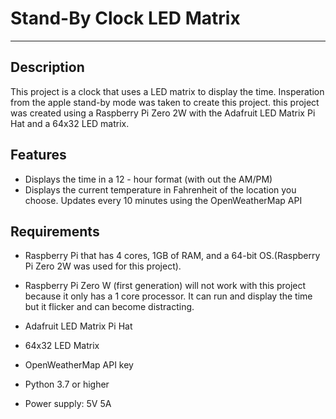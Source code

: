 # Stand-By Clock LED Matrix
---

## Description
This project is a clock that uses a LED matrix to display the time.
Insperation from the apple stand-by mode was taken to create this project.
this project was created using a Raspberry Pi Zero 2W with the Adafruit LED Matrix Pi Hat
and a 64x32 LED matrix.

## Features
- Displays the time in a 12 - hour format (with out the AM/PM)
- Displays the current temperature in Fahrenheit of the location you choose. Updates every 10 minutes using the OpenWeatherMap API

## Requirements
- Raspberry Pi that has 4 cores, 1GB of RAM, and a 64-bit OS.(Raspberry Pi Zero 2W was used for this project).

* Raspberry Pi Zero W (first generation) will not work with this project because it only has a 1 core processor. It can run and display the time but it flicker and can become distracting.

- Adafruit LED Matrix Pi Hat

- 64x32 LED Matrix

- OpenWeatherMap API key

- Python 3.7 or higher

- Power supply: 5V 5A
